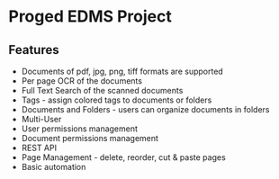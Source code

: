 # Proged EDMS Project

## Features
    
* Documents of pdf, jpg, png, tiff formats are supported
* Per page OCR of the documents
* Full Text Search of the scanned documents
* Tags - assign colored tags to documents or folders
* Documents and Folders - users can organize documents in folders
* Multi-User
* User permissions management
* Document permissions management
* REST API 
* Page Management - delete, reorder, cut & paste pages 
* Basic automation 
